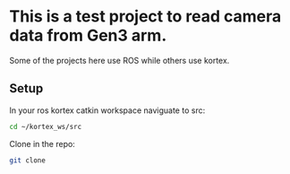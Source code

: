 # This is a test project to read camera data from Gen3 arm.

Some of the projects here use ROS while others use kortex.

## Setup
In your ros kortex catkin workspace naviguate to src:
```sh
cd ~/kortex_ws/src
```

Clone in the repo:
```sh
git clone 
```